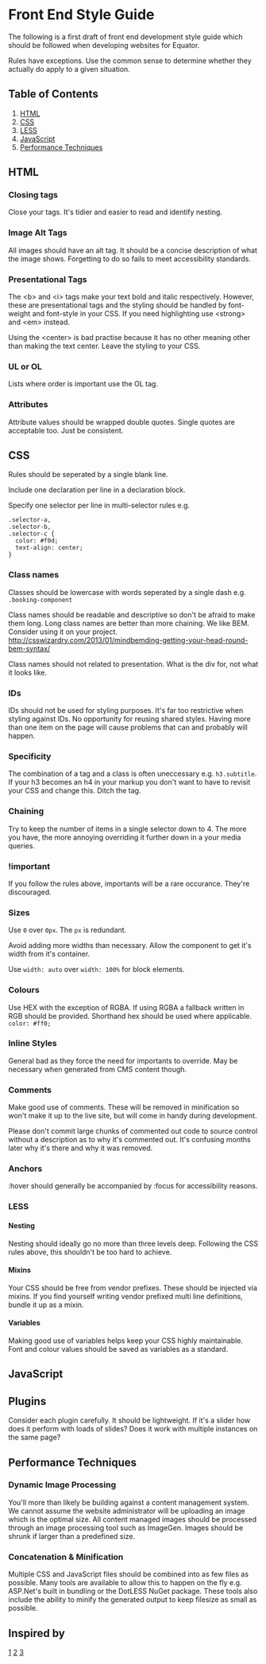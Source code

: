 # Front End Style Guide

The following is a first draft of front end development style guide which should be followed when developing websites for Equator.

Rules have exceptions. Use the common sense to determine whether they actually do apply to a given situation. 

## Table of Contents

1. [HTML](#html)
2. [CSS](#css)
3. [LESS](#less)
3. [JavaScript](#javascript)
4. [Performance Techniques](#perf)

<a id="#html"></a>
## HTML

### Closing tags

Close your tags. It's tidier and easier to read and identify nesting.

### Image Alt Tags

All images should have an alt tag. It should be a concise description of what the image shows. Forgetting to do so fails to meet accessibility standards.   

### Presentational Tags

The &lt;b&gt; and &lt;i&gt; tags make your text bold and italic respectively. However, these are presentational tags and the styling should be handled by font-weight and font-style in your CSS. If you need highlighting use &lt;strong&gt; and &lt;em&gt; instead.

Using the &lt;center&gt; is bad practise because it has no other meaning other than making the text center. Leave the styling to your CSS.

### UL or OL

Lists where order is important use the OL tag. 

### Attributes ###

Attribute values should be wrapped double quotes. Single quotes are acceptable too. Just be consistent. 

<a id="#css"></a>
## CSS

Rules should be seperated by a single blank line.

Include one declaration per line in a declaration block.

Specify one selector per line in multi-selector rules e.g.

    .selector-a,
    .selector-b,
    .selector-c {
      color: #f0d;
      text-align: center;
    }

### Class names

Classes should be lowercase with words seperated by a single dash e.g. `.booking-component`
    
Class names should be readable and descriptive so don't be afraid to make them long. Long class names are better than more chaining. We like BEM. Consider using it on your project. http://csswizardry.com/2013/01/mindbemding-getting-your-head-round-bem-syntax/

Class names should not related to presentation. What is the div for, not what it looks like.

### IDs

IDs should not be used for styling purposes. It's far too restrictive when styling against IDs. No opportunity for reusing shared styles. Having more than one item on the page will cause problems that can and probably will happen.

### Specificity

The combination of a tag and a class is often uneccessary e.g. `h3.subtitle`. If your h3 becomes an h4 in your markup you don't want to have to revisit your CSS and change this. Ditch the tag.

### Chaining

Try to keep the number of items in a single selector down to 4. The more you have, the more annoying overriding it further down in a your media queries.

### !important

If you follow the rules above, importants will be a rare occurance. They're discouraged.

### Sizes

Use `0` over `0px`. The `px` is redundant.

Avoid adding more widths than necessary. Allow the component to get it's width from it's container. 

Use `width: auto` over `width: 100%` for block elements. 

### Colours

Use HEX with the exception of RGBA. If using RGBA a fallback written in RGB should be provided. Shorthand hex should be used where applicable. `color: #ff0;`

### Inline Styles

General bad as they force the need for importants to override. May be necessary when generated from CMS content though.

### Comments

Make good use of comments. These will be removed in minification so won't make it up to the live site, but will come in handy during development.

Please don't commit large chunks of commented out code to source control without a description as to why it's commented out. It's confusing months later why it's there and why it was removed.

### Anchors

:hover should generally be accompanied by :focus for accessibility reasons.



<a id="#less"></a>
### LESS

#### Nesting

Nesting should ideally go no more than three levels deep. Following the CSS rules above, this shouldn't be too hard to achieve. 

#### Mixins

Your CSS should be free from vendor prefixes. These should be injected via mixins. If you find yourself writing vendor prefixed multi line definitions, bundle it up as a mixin.

#### Variables

Making good use of variables helps keep your CSS highly maintainable. Font and colour values should be saved as variables as a standard.

<a id="#javascript"></a>
## JavaScript

## Plugins

Consider each plugin carefully. It should be lightweight. If it's a slider how does it perform with loads of slides? Does it work with multiple instances on the same page?

<a id="#perf"></a>
## Performance Techniques

### Dynamic Image Processing

You'll more than likely be building against a content management system. We cannot assume the website administrator will be uploading an image which is the optimal size. All content managed images should be processed through an image processing tool such as ImageGen. Images should be shrunk if larger than a predefined size. 

### Concatenation & Minification

Multiple CSS and JavaScript files should be combined into as few files as possible. Many tools are available to allow this to happen on the fly e.g. ASP.Net's built in bundling or the DotLESS NuGet package. These tools also include the ability to minify the generated output to keep filesize as small as possible. 

## Inspired by 

[1](https://github.com/ginatrapani/ThinkUp/wiki/Code-Style-Guide:-CSS)
[2](http://csswizardry.com/2012/04/my-html-css-coding-style/)
[3](https://github.com/necolas/idiomatic-css)
